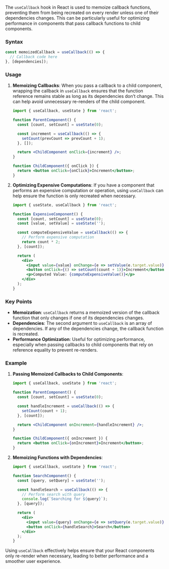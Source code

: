The `useCallback` hook in React is used to memoize callback functions, preventing them from being recreated on every render unless one of their dependencies changes. This can be particularly useful for optimizing performance in components that pass callback functions to child components.

### Syntax

```jsx
const memoizedCallback = useCallback(() => {
  // Callback code here
}, [dependencies]);
```

### Usage

1. **Memoizing Callbacks**:
When you pass a callback to a child component, wrapping the callback in `useCallback` ensures that the function reference remains stable as long as its dependencies don’t change. This can help avoid unnecessary re-renders of the child component.
    
    ```jsx
    import { useCallback, useState } from 'react';
    
    function ParentComponent() {
      const [count, setCount] = useState(0);
    
      const increment = useCallback(() => {
        setCount(prevCount => prevCount + 1);
      }, []);
    
      return <ChildComponent onClick={increment} />;
    }
    
    function ChildComponent({ onClick }) {
      return <button onClick={onClick}>Increment</button>;
    }
    ```
    
2. **Optimizing Expensive Computations**:
If you have a component that performs an expensive computation or operation, using `useCallback` can help ensure the function is only recreated when necessary.
    
    ```jsx
    import { useState, useCallback } from 'react';
    
    function ExpensiveComponent() {
      const [count, setCount] = useState(0);
      const [value, setValue] = useState('');
    
      const computeExpensiveValue = useCallback(() => {
        // Perform expensive computation
        return count * 2;
      }, [count]);
    
      return (
        <div>
          <input value={value} onChange={e => setValue(e.target.value)} />
          <button onClick={() => setCount(count + 1)}>Increment</button>
          <p>Computed Value: {computeExpensiveValue()}</p>
        </div>
      );
    }
    ```
    

### Key Points

- **Memoization**: `useCallback` returns a memoized version of the callback function that only changes if one of its dependencies changes.
- **Dependencies**: The second argument to `useCallback` is an array of dependencies. If any of the dependencies change, the callback function is recreated.
- **Performance Optimization**: Useful for optimizing performance, especially when passing callbacks to child components that rely on reference equality to prevent re-renders.

### Example

1. **Passing Memoized Callbacks to Child Components**:
    
    ```jsx
    import { useCallback, useState } from 'react';
    
    function ParentComponent() {
      const [count, setCount] = useState(0);
    
      const handleIncrement = useCallback(() => {
        setCount(count + 1);
      }, [count]);
    
      return <ChildComponent onIncrement={handleIncrement} />;
    }
    
    function ChildComponent({ onIncrement }) {
      return <button onClick={onIncrement}>Increment</button>;
    }
    ```
    
2. **Memoizing Functions with Dependencies**:
    
    ```jsx
    import { useCallback, useState } from 'react';
    
    function SearchComponent() {
      const [query, setQuery] = useState('');
    
      const handleSearch = useCallback(() => {
        // Perform search with query
        console.log(`Searching for ${query}`);
      }, [query]);
    
      return (
        <div>
          <input value={query} onChange={e => setQuery(e.target.value)} />
          <button onClick={handleSearch}>Search</button>
        </div>
      );
    }
    ```
    

Using `useCallback` effectively helps ensure that your React components only re-render when necessary, leading to better performance and a smoother user experience.